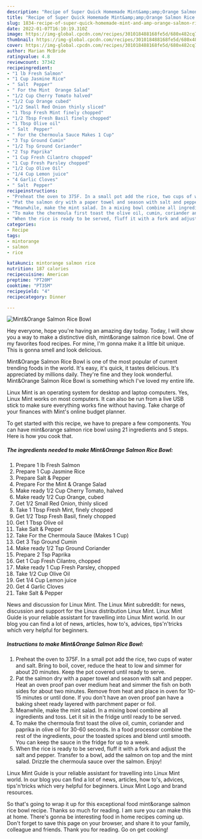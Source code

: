 ```yaml
---
description: "Recipe of Super Quick Homemade Mint&amp;amp;Orange Salmon Rice Bowl"
title: "Recipe of Super Quick Homemade Mint&amp;amp;Orange Salmon Rice Bowl"
slug: 1834-recipe-of-super-quick-homemade-mint-and-amp-orange-salmon-rice-bowl
date: 2022-01-07T16:10:19.310Z
image: https://img-global.cpcdn.com/recipes/301018488168fe5d/680x482cq70/mintorange-salmon-rice-bowl-recipe-main-photo.jpg
thumbnail: https://img-global.cpcdn.com/recipes/301018488168fe5d/680x482cq70/mintorange-salmon-rice-bowl-recipe-main-photo.jpg
cover: https://img-global.cpcdn.com/recipes/301018488168fe5d/680x482cq70/mintorange-salmon-rice-bowl-recipe-main-photo.jpg
author: Marian McBride
ratingvalue: 4.8
reviewcount: 37342
recipeingredient:
- "1 lb Fresh Salmon"
- "1 Cup Jasmine Rice"
- " Salt  Pepper"
- " For the Mint  Orange Salad"
- "1/2 Cup Cherry Tomato halved"
- "1/2 Cup Orange cubed"
- "1/2 Small Red Onion thinly sliced"
- "1 Tbsp Fresh Mint finely chopped"
- "1/2 Tbsp Fresh Basil finely chopped"
- "1 Tbsp Olive oil"
- " Salt  Pepper"
- " For the Chermoula Sauce Makes 1 Cup"
- "3 Tsp Ground Cumin"
- "1/2 Tsp Ground Coriander"
- "2 Tsp Paprika"
- "1 Cup Fresh Cilantro chopped"
- "1 Cup Fresh Parsley chopped"
- "1/2 Cup Olive Oil"
- "1/4 Cup Lemon juice"
- "4 Garlic Cloves"
- " Salt  Pepper"
recipeinstructions:
- "Preheat the oven to 375F. In a small pot add the rice, two cups of water and salt. Bring to boil, cover, reduce the heat to low and simmer for about 20 minutes. Keep the pot covered until ready to serve."
- "Pat the salmon dry with a paper towel and season with salt and pepper. Heat an oven proof pan over medium heat and simmer the fish on both sides for about two minutes. Remove from heat and place in oven for 10-15 minutes or until done. If you don&#39;t have an oven proof pan have a baking sheet ready layered with parchment paper or foil."
- "Meanwhile, make the mint salad. In a mixing bowl combine all ingredients and toss. Let it sit in the fridge until ready to be served."
- "To make the chermoula first toast the olive oil, cumin, coriander and paprika in olive oil for 30-60 seconds. In a food processor combine the rest of the ingredients, pour the toasted spices and blend until smooth. You can keep the sauce in the fridge for up to a week."
- "When the rice is ready to be served, fluff it with a fork and adjust the salt and pepper. Transfer to a bowl, add the salmon on top and the mint salad. Drizzle the chermoula sauce over the salmon. Enjoy!"
categories:
- Recipe
tags:
- mintorange
- salmon
- rice

katakunci: mintorange salmon rice 
nutrition: 187 calories
recipecuisine: American
preptime: "PT20M"
cooktime: "PT35M"
recipeyield: "4"
recipecategory: Dinner

---
```



![Mint&amp;Orange Salmon Rice Bowl](https://img-global.cpcdn.com/recipes/301018488168fe5d/680x482cq70/mintorange-salmon-rice-bowl-recipe-main-photo.jpg)

Hey everyone, hope you're having an amazing day today. Today, I will show you a way to make a distinctive dish, mint&amp;orange salmon rice bowl. One of my favorites food recipes. For mine, I'm gonna make it a little bit unique. This is gonna smell and look delicious.

Mint&amp;Orange Salmon Rice Bowl is one of the most popular of current trending foods in the world. It's easy, it's quick, it tastes delicious. It's appreciated by millions daily. They're fine and they look wonderful. Mint&amp;Orange Salmon Rice Bowl is something which I've loved my entire life.

Linux Mint is an operating system for desktop and laptop computers. Yes, Linux Mint works on most computers. It can also be run from a live USB stick to make sure everything works fine without having. Take charge of your finances with Mint&#39;s online budget planner.


To get started with this recipe, we have to prepare a few components. You can have mint&amp;orange salmon rice bowl using 21 ingredients and 5 steps. Here is how you cook that.

<!--inarticleads1-->

##### The ingredients needed to make Mint&amp;Orange Salmon Rice Bowl:

1. Prepare 1 lb Fresh Salmon
1. Prepare 1 Cup Jasmine Rice
1. Prepare  Salt &amp; Pepper
1. Prepare  For the Mint &amp; Orange Salad
1. Make ready 1/2 Cup Cherry Tomato, halved
1. Make ready 1/2 Cup Orange, cubed
1. Get 1/2 Small Red Onion, thinly sliced
1. Take 1 Tbsp Fresh Mint, finely chopped
1. Get 1/2 Tbsp Fresh Basil, finely chopped
1. Get 1 Tbsp Olive oil
1. Take  Salt &amp; Pepper
1. Take  For the Chermoula Sauce (Makes 1 Cup)
1. Get 3 Tsp Ground Cumin
1. Make ready 1/2 Tsp Ground Coriander
1. Prepare 2 Tsp Paprika
1. Get 1 Cup Fresh Cilantro, chopped
1. Make ready 1 Cup Fresh Parsley, chopped
1. Take 1/2 Cup Olive Oil
1. Get 1/4 Cup Lemon juice
1. Get 4 Garlic Cloves
1. Take  Salt &amp; Pepper


News and discussion for Linux Mint. The Linux Mint subreddit: for news, discussion and support for the Linux distribution Linux Mint. Linux Mint Guide is your reliable assistant for travelling into Linux Mint world. In our blog you can find a lot of news, articles, how to&#39;s, advices, tips&#39;n&#39;tricks which very helpful for beginners. 

<!--inarticleads2-->

##### Instructions to make Mint&amp;Orange Salmon Rice Bowl:

1. Preheat the oven to 375F. In a small pot add the rice, two cups of water and salt. Bring to boil, cover, reduce the heat to low and simmer for about 20 minutes. Keep the pot covered until ready to serve.
1. Pat the salmon dry with a paper towel and season with salt and pepper. Heat an oven proof pan over medium heat and simmer the fish on both sides for about two minutes. Remove from heat and place in oven for 10-15 minutes or until done. If you don&#39;t have an oven proof pan have a baking sheet ready layered with parchment paper or foil.
1. Meanwhile, make the mint salad. In a mixing bowl combine all ingredients and toss. Let it sit in the fridge until ready to be served.
1. To make the chermoula first toast the olive oil, cumin, coriander and paprika in olive oil for 30-60 seconds. In a food processor combine the rest of the ingredients, pour the toasted spices and blend until smooth. You can keep the sauce in the fridge for up to a week.
1. When the rice is ready to be served, fluff it with a fork and adjust the salt and pepper. Transfer to a bowl, add the salmon on top and the mint salad. Drizzle the chermoula sauce over the salmon. Enjoy!


Linux Mint Guide is your reliable assistant for travelling into Linux Mint world. In our blog you can find a lot of news, articles, how to&#39;s, advices, tips&#39;n&#39;tricks which very helpful for beginners. Linux Mint Logo and brand resources. 

So that's going to wrap it up for this exceptional food mint&amp;orange salmon rice bowl recipe. Thanks so much for reading. I am sure you can make this at home. There's gonna be interesting food in home recipes coming up. Don't forget to save this page on your browser, and share it to your family, colleague and friends. Thank you for reading. Go on get cooking!
